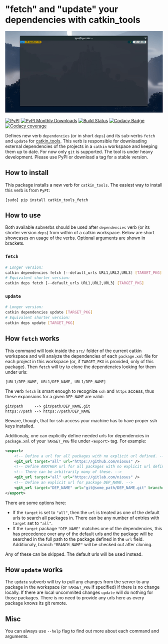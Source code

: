 # "fetch" and "update" your dependencies with catkin_tools

![Cool GIF](fetch_show_off.gif)

[![PyPI][pypi-img]][pypi-link]
[![PyPI Monthly Downloads][pypi-downloads-img]][pypi-link]
[![Build Status][travis-img]][travis-link]
[![Codacy Badge][codacy-img]][codacy-link]
[![Codacy coverage][codacy-coverage-img]][codacy-coverage-link]

Defines new verb `dependencies` (or in short `deps`)
and its sub-verbs `fetch` and `update` for
[catkin_tools](https://github.com/catkin/catkin_tools).
This verb is responsible for downloading external dependencies
of the projects in a `catkin` workspace and keeping them up to date.
For now only `git` is supported. The tool is under heavy development.
Please use PyPI or download a tag for a stable version.

## How to install ##
This package installs a new verb for `catkin_tools`.
The easiest way to install this verb is from `PyPI`:
```
[sudo] pip install catkin_tools_fetch
```

## How to use ##
Both available subverbs should be used after `dependencies` verb (or its
shorter version `deps`) from within of a catkin workspace. Below are short
showcases on usage of the verbs. Optional arguments are shown in brackets.
### `fetch` ###
```bash
# Longer version:
catkin dependencies fetch [--default_urls URL1,URL2,URL3] [TARGET_PKG]
# Equivalent shorter version:
catkin deps fetch [--default_urls URL1,URL2,URL3] [TARGET_PKG]
```

### `update` ###
```bash
# Longer version:
catkin dependencies update [TARGET_PKG]
# Equivalent shorter version:
catkin deps update [TARGET_PKG]
```

## How `fetch` works ##
This command will look inside the `src/` folder of the current catkin workspace
and will analyze the dependencies of each `package.xml` file for each project
in this workspace (or, if `TARGET_PKG` is provided, only of this package). Then
`fetch` will try to clone the dependencies looking for them under urls:
```
[URL1/DEP_NAME, URL1/DEP_NAME, URL1/DEP_NAME]
```

The verb `fetch` is smart enough to recognize `ssh` and `https` access, thus
these expansions for a given `DEP_NAME` are valid:
```
git@path     --> git@path/DEP_NAME.git
https://path --> https://path/DEP_NAME
```
Beware, though, that for ssh access your machine has to have proper ssh keys
installed.

Additionaly, one can explicitly define needed urls for dependencies in
`package.xml` of your `TARGET_PKG` file under `<export>` tag. For example:
```xml
<export>
    <!-- Define a url for all packages with no explicit url defined. -->
    <git_url target="all" url="https://github.com/niosus" />
    <!-- Define ANOTHER url for all packages with no explicit url defined. -->
    <!-- There can be arbitrarily many of these. -->
    <git_url target="all" url="https://gitlab.com/niosus" />
    <!-- Define an explicit url for package DEP_NAME. -->
    <git_url target="DEP_NAME" url="git@some_path/DEP_NAME.git" branch="BRANCH_NAME" />
</export>
```

There are some options here:
- If the `target` is set to `"all"`, then the `url` is treated as one of the
  default urls to search all packages in. There can be any number of entries
  with `target` set to `"all"`.
- If the `target` package `"DEP_NAME"` matches one of the dependencies,
  this has precedence over any of the default urls and the package will be
  searched in the full path to the package defined in the `url` field.
  Additionaly, branch `"BRANCH_NAME"` will be checked out after cloning.

Any of these can be skipped. The default urls will be used instead.

## How `update` works ##
The `update` subverb will try to pull any changes from the server to any
package in the workspace (or `TARGET_PKG` if specified) if there is no change
locally. If there are local uncommited changes `update` will do nothing for
those packages. There is no need to provide any urls here as every package
knows its git remote.

## Misc ##
You can always use `--help` flag to find out more about each command and arguments.

[pypi-img]: https://img.shields.io/pypi/v/catkin_tools_fetch.svg?style=for-the-badge
[pypi-downloads-img]: https://img.shields.io/pypi/dm/catkin-tools-fetch.svg?style=for-the-badge
[codacy-img]: https://img.shields.io/codacy/grade/9c050cd8852046ae863c940b8409f9ea.svg?style=for-the-badge
[codacy-coverage-img]: https://img.shields.io/codacy/coverage/9c050cd8852046ae863c940b8409f9ea.svg?style=for-the-badge

[codacy-link]: https://www.codacy.com/app/zabugr/catkin_tools_fetch?utm_source=github.com&amp;utm_medium=referral&amp;utm_content=niosus/catkin_tools_fetch&amp;utm_campaign=Badge_Grade
[codacy-coverage-link]: https://www.codacy.com/app/zabugr/catkin_tools_fetch?utm_source=github.com&amp;utm_medium=referral&amp;utm_content=niosus/catkin_tools_fetch&amp;utm_campaign=Badge_Coverage
[travis-img]: https://img.shields.io/travis/PRBonn/catkin_tools_fetch/master.svg?style=for-the-badge
[travis-link]: https://travis-ci.org/PRBonn/catkin_tools_fetch
[pypi-link]: https://pypi.python.org/pypi/catkin_tools_fetch

